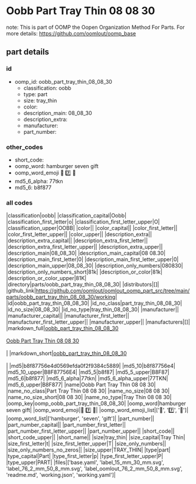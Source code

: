 # Oobb Part Tray Thin 08 08 30  

note: This is part of OOMP the Oopen Organization Method For Parts. For more details: https://github.com/oomlout/oomp_base

##  part details





### id
* oomp_id: oobb_part_tray_thin_08_08_30
  * classification: oobb
  * type: part
  * size: tray_thin
  * color: 
  * description_main: 08_08_30
  * description_extra: 
  * manufacturer: 
  * part_number: 

### other_codes
* short_code: 
* oomp_word: hamburger seven gift
* oomp_word_emoji :hamburger: :seven: :gift:
* md5_6_alpha: 77tkn
* md5_6: b8f877

### all codes 
|classification|oobb|
|classification_capital|Oobb|
|classification_first_letter|o|
|classification_first_letter_upper|O|
|classification_upper|OOBB|
|color||
|color_capital||
|color_first_letter||
|color_first_letter_upper||
|color_upper||
|description_extra||
|description_extra_capital||
|description_extra_first_letter||
|description_extra_first_letter_upper||
|description_extra_upper||
|description_main|08_08_30|
|description_main_capital|08 08.30|
|description_main_first_letter|0|
|description_main_first_letter_upper|0|
|description_main_upper|08_08_30|
|description_only_numbers|080830|
|description_only_numbers_short|81k|
|description_or_color|81k|
|description_or_color_upper|81K|
|directory|parts/oobb_part_tray_thin_08_08_30|
|distributors|[]|
|github_link|https://github.com/oomlout/oomlout_oomp_part_src/tree/main/parts/oobb_part_tray_thin_08_08_30/working|
|id|oobb_part_tray_thin_08_08_30|
|id_no_class|part_tray_thin_08_08_30|
|id_no_size|08_08_30|
|id_no_type|tray_thin_08_08_30|
|manufacturer||
|manufacturer_capital||
|manufacturer_first_letter||
|manufacturer_first_letter_upper||
|manufacturer_upper||
|manufacturers|[]|
|markdown_full|[oobb_part_tray_thin_08_08_30](https://github.com/oomlout/oomlout_oomp_part_src/tree/main/parts/oobb_part_tray_thin_08_08_30/working)<br>[](https://github.com/oomlout/oomlout_oomp_part_src/tree/main/parts/oobb_part_tray_thin_08_08_30/working)<br>[Oobb Part Tray Thin 08 08 30](https://github.com/oomlout/oomlout_oomp_part_src/tree/main/parts/oobb_part_tray_thin_08_08_30/working)<br><br>|
|markdown_short|[oobb_part_tray_thin_08_08_30](https://github.com/oomlout/oomlout_oomp_part_src/tree/main/parts/oobb_part_tray_thin_08_08_30/working)<br><br>|
|md5|b8f87756e4d0569efda0f2f9384c5889|
|md5_10|b8f87756e4|
|md5_10_upper|B8F87756E4|
|md5_5|b8f87|
|md5_5_upper|B8F87|
|md5_6|b8f877|
|md5_6_alpha|77tkn|
|md5_6_alpha_upper|77TKN|
|md5_6_upper|B8F877|
|name|Oobb Part Tray Thin 08 08 30|
|name_no_class|Part Tray Thin 08 08 30|
|name_no_size|08 08 30|
|name_no_size_short|08 08 30|
|name_no_type|Tray Thin 08 08 30|
|oomp_key|oomp_oobb_part_tray_thin_08_08_30|
|oomp_word|hamburger seven gift|
|oomp_word_emoji|:hamburger: :seven: :gift:|
|oomp_word_emoji_list|[':hamburger:', ':seven:', ':gift:']|
|oomp_word_list|['hamburger', 'seven', 'gift']|
|part_number||
|part_number_capital||
|part_number_first_letter||
|part_number_first_letter_upper||
|part_number_upper||
|short_code||
|short_code_upper||
|short_name||
|size|tray_thin|
|size_capital|Tray Thin|
|size_first_letter|t|
|size_first_letter_upper|T|
|size_only_numbers||
|size_only_numbers_no_zeros||
|size_upper|TRAY_THIN|
|type|part|
|type_capital|Part|
|type_first_letter|p|
|type_first_letter_upper|P|
|type_upper|PART|
|files|['base.yaml', 'label_15_mm_30_mm.svg', 'label_76_2_mm_50_8_mm.svg', 'label_oomlout_76_2_mm_50_8_mm.svg', 'readme.md', 'working.json', 'working.yaml']|
